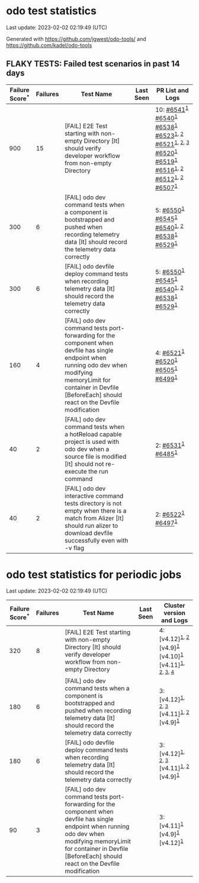 # odo test statistics
Last update: 2023-02-02 02:19:49 (UTC)

Generated with https://github.com/jgwest/odo-tools/ and https://github.com/kadel/odo-tools
## FLAKY TESTS: Failed test scenarios in past 14 days
| Failure Score<sup>*</sup> | Failures | Test Name | Last Seen | PR List and Logs 
|---|---|---|---|---|
| 900 | 15 | [FAIL] E2E Test starting with non-empty Directory [It] should verify developer workflow from non-empty Directory |  | 10: [#6541](https://github.com/openshift/odo/pull/6541)<sup>[1](https://storage.googleapis.com/origin-ci-test/pr-logs/pull/redhat-developer_odo/6541/pull-ci-redhat-developer-odo-main-v4.11-integration-e2e/1618349052984823808/build-log.txt)</sup> [#6540](https://github.com/openshift/odo/pull/6540)<sup>[1](https://storage.googleapis.com/origin-ci-test/pr-logs/pull/redhat-developer_odo/6540/pull-ci-redhat-developer-odo-main-v4.11-integration-e2e/1618954722960478208/build-log.txt)</sup> [#6538](https://github.com/openshift/odo/pull/6538)<sup>[1](https://storage.googleapis.com/origin-ci-test/pr-logs/pull/redhat-developer_odo/6538/pull-ci-redhat-developer-odo-main-v4.11-integration-e2e/1618653163206742016/build-log.txt)</sup> [#6523](https://github.com/openshift/odo/pull/6523)<sup>[1](https://storage.googleapis.com/origin-ci-test/pr-logs/pull/redhat-developer_odo/6523/pull-ci-redhat-developer-odo-main-v4.11-integration-e2e/1617353928200949760/build-log.txt), [2](https://storage.googleapis.com/origin-ci-test/pr-logs/pull/redhat-developer_odo/6523/pull-ci-redhat-developer-odo-main-v4.11-integration-e2e/1617823145845067776/build-log.txt)</sup> [#6521](https://github.com/openshift/odo/pull/6521)<sup>[1](https://storage.googleapis.com/origin-ci-test/pr-logs/pull/redhat-developer_odo/6521/pull-ci-redhat-developer-odo-main-v4.11-integration-e2e/1618184551786352640/build-log.txt), [2](https://storage.googleapis.com/origin-ci-test/pr-logs/pull/redhat-developer_odo/6521/pull-ci-redhat-developer-odo-main-v4.11-integration-e2e/1618285663759634432/build-log.txt), [3](https://storage.googleapis.com/origin-ci-test/pr-logs/pull/redhat-developer_odo/6521/pull-ci-redhat-developer-odo-main-v4.11-integration-e2e/1617444182287192064/build-log.txt)</sup> [#6520](https://github.com/openshift/odo/pull/6520)<sup>[1](https://storage.googleapis.com/origin-ci-test/pr-logs/pull/redhat-developer_odo/6520/pull-ci-redhat-developer-odo-main-v4.11-integration-e2e/1617435283727323136/build-log.txt)</sup> [#6519](https://github.com/openshift/odo/pull/6519)<sup>[1](https://storage.googleapis.com/origin-ci-test/pr-logs/pull/redhat-developer_odo/6519/pull-ci-redhat-developer-odo-main-v4.11-integration-e2e/1617488278594785280/build-log.txt)</sup> [#6516](https://github.com/openshift/odo/pull/6516)<sup>[1](https://storage.googleapis.com/origin-ci-test/pr-logs/pull/redhat-developer_odo/6516/pull-ci-redhat-developer-odo-main-v4.11-integration-e2e/1616414128090386432/build-log.txt), [2](https://storage.googleapis.com/origin-ci-test/pr-logs/pull/redhat-developer_odo/6516/pull-ci-redhat-developer-odo-main-v4.11-integration-e2e/1616363434645917696/build-log.txt)</sup> [#6512](https://github.com/openshift/odo/pull/6512)<sup>[1](https://storage.googleapis.com/origin-ci-test/pr-logs/pull/redhat-developer_odo/6512/pull-ci-redhat-developer-odo-main-v4.11-integration-e2e/1617536683345973248/build-log.txt), [2](https://storage.googleapis.com/origin-ci-test/pr-logs/pull/redhat-developer_odo/6512/pull-ci-redhat-developer-odo-main-v4.11-integration-e2e/1617378694823677952/build-log.txt)</sup> [#6507](https://github.com/openshift/odo/pull/6507)<sup>[1](https://storage.googleapis.com/origin-ci-test/pr-logs/pull/redhat-developer_odo/6507/pull-ci-redhat-developer-odo-main-v4.11-integration-e2e/1616349040696365056/build-log.txt)</sup> 
| 300 | 6 | [FAIL] odo dev command tests when a component is bootstrapped and pushed when recording telemetry data [It] should record the telemetry data correctly |  | 5: [#6550](https://github.com/openshift/odo/pull/6550)<sup>[1](https://storage.googleapis.com/origin-ci-test/pr-logs/pull/redhat-developer_odo/6550/pull-ci-redhat-developer-odo-main-v4.11-integration-e2e/1620152934668963840/build-log.txt)</sup> [#6545](https://github.com/openshift/odo/pull/6545)<sup>[1](https://storage.googleapis.com/origin-ci-test/pr-logs/pull/redhat-developer_odo/6545/pull-ci-redhat-developer-odo-main-v4.11-integration-e2e/1620458167601205248/build-log.txt)</sup> [#6540](https://github.com/openshift/odo/pull/6540)<sup>[1](https://storage.googleapis.com/origin-ci-test/pr-logs/pull/redhat-developer_odo/6540/pull-ci-redhat-developer-odo-main-v4.11-integration-e2e/1618919297579487232/build-log.txt), [2](https://storage.googleapis.com/origin-ci-test/pr-logs/pull/redhat-developer_odo/6540/pull-ci-redhat-developer-odo-main-v4.11-integration-e2e/1618954722960478208/build-log.txt)</sup> [#6538](https://github.com/openshift/odo/pull/6538)<sup>[1](https://storage.googleapis.com/origin-ci-test/pr-logs/pull/redhat-developer_odo/6538/pull-ci-redhat-developer-odo-main-v4.11-integration-e2e/1620346581054132224/build-log.txt)</sup> [#6529](https://github.com/openshift/odo/pull/6529)<sup>[1](https://storage.googleapis.com/origin-ci-test/pr-logs/pull/redhat-developer_odo/6529/pull-ci-redhat-developer-odo-main-v4.11-integration-e2e/1620418308677308416/build-log.txt)</sup> 
| 300 | 6 | [FAIL] odo devfile deploy command tests when recording telemetry data [It] should record the telemetry data correctly |  | 5: [#6550](https://github.com/openshift/odo/pull/6550)<sup>[1](https://storage.googleapis.com/origin-ci-test/pr-logs/pull/redhat-developer_odo/6550/pull-ci-redhat-developer-odo-main-v4.11-integration-e2e/1620152934668963840/build-log.txt)</sup> [#6545](https://github.com/openshift/odo/pull/6545)<sup>[1](https://storage.googleapis.com/origin-ci-test/pr-logs/pull/redhat-developer_odo/6545/pull-ci-redhat-developer-odo-main-v4.11-integration-e2e/1620458167601205248/build-log.txt)</sup> [#6540](https://github.com/openshift/odo/pull/6540)<sup>[1](https://storage.googleapis.com/origin-ci-test/pr-logs/pull/redhat-developer_odo/6540/pull-ci-redhat-developer-odo-main-v4.11-integration-e2e/1618919297579487232/build-log.txt), [2](https://storage.googleapis.com/origin-ci-test/pr-logs/pull/redhat-developer_odo/6540/pull-ci-redhat-developer-odo-main-v4.11-integration-e2e/1618954722960478208/build-log.txt)</sup> [#6538](https://github.com/openshift/odo/pull/6538)<sup>[1](https://storage.googleapis.com/origin-ci-test/pr-logs/pull/redhat-developer_odo/6538/pull-ci-redhat-developer-odo-main-v4.11-integration-e2e/1620346581054132224/build-log.txt)</sup> [#6529](https://github.com/openshift/odo/pull/6529)<sup>[1](https://storage.googleapis.com/origin-ci-test/pr-logs/pull/redhat-developer_odo/6529/pull-ci-redhat-developer-odo-main-v4.11-integration-e2e/1620418308677308416/build-log.txt)</sup> 
| 160 | 4 | [FAIL] odo dev command tests port-forwarding for the component when devfile has single endpoint when running odo dev when modifying memoryLimit for container in Devfile [BeforeEach] should react on the Devfile modification |  | 4: [#6521](https://github.com/openshift/odo/pull/6521)<sup>[1](https://storage.googleapis.com/origin-ci-test/pr-logs/pull/redhat-developer_odo/6521/pull-ci-redhat-developer-odo-main-v4.11-integration-e2e/1617375270501617664/build-log.txt)</sup> [#6520](https://github.com/openshift/odo/pull/6520)<sup>[1](https://storage.googleapis.com/origin-ci-test/pr-logs/pull/redhat-developer_odo/6520/pull-ci-redhat-developer-odo-main-v4.11-integration-e2e/1617435283727323136/build-log.txt)</sup> [#6505](https://github.com/openshift/odo/pull/6505)<sup>[1](https://storage.googleapis.com/origin-ci-test/pr-logs/pull/redhat-developer_odo/6505/pull-ci-redhat-developer-odo-main-v4.11-integration-e2e/1616001042548264960/build-log.txt)</sup> [#6499](https://github.com/openshift/odo/pull/6499)<sup>[1](https://storage.googleapis.com/origin-ci-test/pr-logs/pull/redhat-developer_odo/6499/pull-ci-redhat-developer-odo-main-v4.11-integration-e2e/1617472015277494272/build-log.txt)</sup> 
| 40 | 2 | [FAIL] odo dev command tests when a hotReload capable project is used with odo dev when a source file is modified [It] should not re-execute the run command |  | 2: [#6531](https://github.com/openshift/odo/pull/6531)<sup>[1](https://storage.googleapis.com/origin-ci-test/pr-logs/pull/redhat-developer_odo/6531/pull-ci-redhat-developer-odo-main-v4.11-integration-e2e/1617862890025390080/build-log.txt)</sup> [#6485](https://github.com/openshift/odo/pull/6485)<sup>[1](https://storage.googleapis.com/origin-ci-test/pr-logs/pull/redhat-developer_odo/6485/pull-ci-redhat-developer-odo-main-v4.11-integration-e2e/1617555071577362432/build-log.txt)</sup> 
| 40 | 2 | [FAIL] odo dev interactive command tests directory is not empty when there is a match from Alizer [It] should run alizer to download devfile successfully even with -v flag |  | 2: [#6522](https://github.com/openshift/odo/pull/6522)<sup>[1](https://storage.googleapis.com/origin-ci-test/pr-logs/pull/redhat-developer_odo/6522/pull-ci-redhat-developer-odo-main-v4.11-integration-e2e/1617773832599244800/build-log.txt)</sup> [#6497](https://github.com/openshift/odo/pull/6497)<sup>[1](https://storage.googleapis.com/origin-ci-test/pr-logs/pull/redhat-developer_odo/6497/pull-ci-redhat-developer-odo-main-v4.11-integration-e2e/1616142224527986688/build-log.txt)</sup> 


# odo test statistics for periodic jobs
Last update: 2023-02-02 02:19:49 (UTC)

| Failure Score<sup>*</sup> | Failures | Test Name | Last Seen | Cluster version and Logs 
|---|---|---|---|---|
| 320 | 8 | [FAIL] E2E Test starting with non-empty Directory [It] should verify developer workflow from non-empty Directory |  | 4: [v4.12]<sup>[1](https://storage.googleapis.com/origin-ci-test/logs/periodic-ci-redhat-developer-odo-main-v4.12-integration-e2e-periodic/1618036103015567360/build-log.txt), [2](https://storage.googleapis.com/origin-ci-test/logs/periodic-ci-redhat-developer-odo-main-v4.12-integration-e2e-periodic/1616949013498564608/build-log.txt)</sup> [v4.9]<sup>[1](https://storage.googleapis.com/origin-ci-test/logs/periodic-ci-redhat-developer-odo-main-v4.9-integration-e2e-periodic/1618398558254272512/build-log.txt)</sup> [v4.10]<sup>[1](https://storage.googleapis.com/origin-ci-test/logs/periodic-ci-redhat-developer-odo-main-v4.10-integration-e2e-periodic/1616224371397890048/build-log.txt)</sup> [v4.11]<sup>[1](https://storage.googleapis.com/origin-ci-test/logs/periodic-ci-redhat-developer-odo-main-v4.11-integration-e2e-periodic/1616224372228362240/build-log.txt), [2](https://storage.googleapis.com/origin-ci-test/logs/periodic-ci-redhat-developer-odo-main-v4.11-integration-e2e-periodic/1618760899844116480/build-log.txt), [3](https://storage.googleapis.com/origin-ci-test/logs/periodic-ci-redhat-developer-odo-main-v4.11-integration-e2e-periodic/1617673854757376000/build-log.txt), [4](https://storage.googleapis.com/origin-ci-test/logs/periodic-ci-redhat-developer-odo-main-v4.11-integration-e2e-periodic/1618398555729301504/build-log.txt)</sup> 
| 180 | 6 | [FAIL] odo dev command tests when a component is bootstrapped and pushed when recording telemetry data [It] should record the telemetry data correctly |  | 3: [v4.12]<sup>[1](https://storage.googleapis.com/origin-ci-test/logs/periodic-ci-redhat-developer-odo-main-v4.12-integration-e2e-periodic/1619848154767691776/build-log.txt), [2](https://storage.googleapis.com/origin-ci-test/logs/periodic-ci-redhat-developer-odo-main-v4.12-integration-e2e-periodic/1620210624392859648/build-log.txt), [3](https://storage.googleapis.com/origin-ci-test/logs/periodic-ci-redhat-developer-odo-main-v4.12-integration-e2e-periodic/1619485767548014592/build-log.txt)</sup> [v4.11]<sup>[1](https://storage.googleapis.com/origin-ci-test/logs/periodic-ci-redhat-developer-odo-main-v4.11-sbo-nightly-odo-tests/1620210623520444416/build-log.txt), [2](https://storage.googleapis.com/origin-ci-test/logs/periodic-ci-redhat-developer-odo-main-v4.11-integration-e2e-periodic/1620210622744498176/build-log.txt)</sup> [v4.9]<sup>[1](https://storage.googleapis.com/origin-ci-test/logs/periodic-ci-redhat-developer-odo-main-v4.9-integration-e2e-periodic/1620210625219137536/build-log.txt)</sup> 
| 180 | 6 | [FAIL] odo devfile deploy command tests when recording telemetry data [It] should record the telemetry data correctly |  | 3: [v4.12]<sup>[1](https://storage.googleapis.com/origin-ci-test/logs/periodic-ci-redhat-developer-odo-main-v4.12-integration-e2e-periodic/1619848154767691776/build-log.txt), [2](https://storage.googleapis.com/origin-ci-test/logs/periodic-ci-redhat-developer-odo-main-v4.12-integration-e2e-periodic/1620210624392859648/build-log.txt), [3](https://storage.googleapis.com/origin-ci-test/logs/periodic-ci-redhat-developer-odo-main-v4.12-integration-e2e-periodic/1619485767548014592/build-log.txt)</sup> [v4.11]<sup>[1](https://storage.googleapis.com/origin-ci-test/logs/periodic-ci-redhat-developer-odo-main-v4.11-sbo-nightly-odo-tests/1620210623520444416/build-log.txt), [2](https://storage.googleapis.com/origin-ci-test/logs/periodic-ci-redhat-developer-odo-main-v4.11-integration-e2e-periodic/1620210622744498176/build-log.txt)</sup> [v4.9]<sup>[1](https://storage.googleapis.com/origin-ci-test/logs/periodic-ci-redhat-developer-odo-main-v4.9-integration-e2e-periodic/1620210625219137536/build-log.txt)</sup> 
| 90 | 3 | [FAIL] odo dev command tests port-forwarding for the component when devfile has single endpoint when running odo dev when modifying memoryLimit for container in Devfile [BeforeEach] should react on the Devfile modification |  | 3: [v4.11]<sup>[1](https://storage.googleapis.com/origin-ci-test/logs/periodic-ci-redhat-developer-odo-main-v4.11-integration-e2e-periodic/1620210622744498176/build-log.txt)</sup> [v4.9]<sup>[1](https://storage.googleapis.com/origin-ci-test/logs/periodic-ci-redhat-developer-odo-main-v4.9-integration-e2e-periodic/1616586598567120896/build-log.txt)</sup> [v4.12]<sup>[1](https://storage.googleapis.com/origin-ci-test/logs/periodic-ci-redhat-developer-odo-main-v4.12-integration-e2e-periodic/1620572952598679552/build-log.txt)</sup> 


